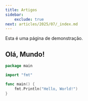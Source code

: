 ```yaml
---
title: Artigos
sidebar:
    exclude: true
next: articles/2025/07/_index.md
---
```


Esta é uma página de demonstração.

## Olá, Mundo!

```go {filename="main.go"}
package main

import "fmt"

func main() {
    fmt.Println("Hello, World!")
}
```
